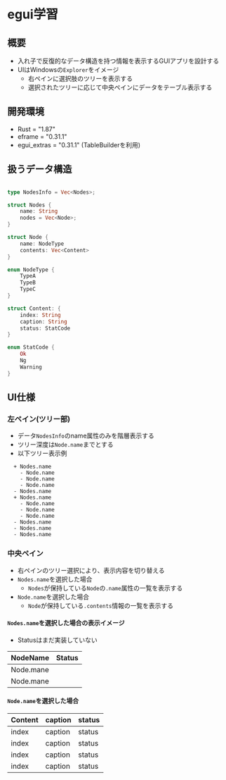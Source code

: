 # egui学習

## 概要

- 入れ子で反復的なデータ構造を持つ情報を表示するGUIアプリを設計する
- UIはWindowsの`Explorer`をイメージ
  - 右ペインに選択肢のツリーを表示する
  - 選択されたツリーに応じて中央ペインにデータをテーブル表示する

## 開発環境

- Rust = "1.87"
- eframe = "0.31.1"
- egui_extras = "0.31.1" (TableBuilderを利用)

## 扱うデータ構造
```rust

type NodesInfo = Vec<Nodes>;

struct Nodes {
    name: String    
    nodes = Vec<Node>;
}

struct Node {
    name: NodeType
    contents: Vec<Content>
}

enum NodeType {
    TypeA
    TypeB
    TypeC
}

struct Content: {
    index: String
    caption: String
    status: StatCode
}

enum StatCode {
    Ok
    Ng
    Warning
}
```

## UI仕様
### 左ペイン(ツリー部)

- データ`NodesInfo`のname属性のみを階層表示する
- ツリー深度は`Node.name`までとする
- 以下ツリー表示例

```
  + Nodes.name
    - Node.name
    - Node.name
    - Node.name
  - Nodes.name
  + Nodes.name
    - Node.name
    - Node.name
    - Node.name
  - Nodes.name
  - Nodes.name
  - Nodes.name
```

### 中央ペイン

- 右ペインのツリー選択により、表示内容を切り替える
- `Nodes.name`を選択した場合
  - `Nodes`が保持している`Node`の`.name`属性の一覧を表示する
- `Node.name`を選択した場合
  - `Node`が保持している`.contents`情報の一覧を表示する

#### `Nodes.name`を選択した場合の表示イメージ
  - Statusはまだ実装していない

|NodeName| Status |
|---|---|
|Node.mane| |
|Node.mane| |

#### `Node.name`を選択した場合

|Content| caption | status |
|---|---|---|
|index| caption| status |
|index| caption| status |
|index| caption| status |
|index| caption| status |



